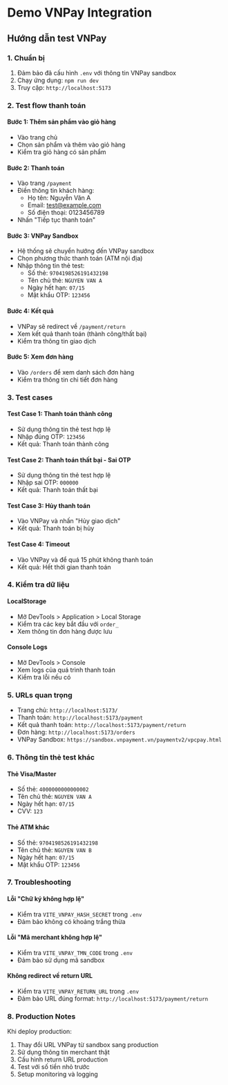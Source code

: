 # Demo VNPay Integration

## Hướng dẫn test VNPay

### 1. Chuẩn bị

1. Đảm bảo đã cấu hình `.env` với thông tin VNPay sandbox
2. Chạy ứng dụng: `npm run dev`
3. Truy cập: `http://localhost:5173`

### 2. Test flow thanh toán

#### Bước 1: Thêm sản phẩm vào giỏ hàng

- Vào trang chủ
- Chọn sản phẩm và thêm vào giỏ hàng
- Kiểm tra giỏ hàng có sản phẩm

#### Bước 2: Thanh toán

- Vào trang `/payment`
- Điền thông tin khách hàng:
  - Họ tên: Nguyễn Văn A
  - Email: test@example.com
  - Số điện thoại: 0123456789
- Nhấn "Tiếp tục thanh toán"

#### Bước 3: VNPay Sandbox

- Hệ thống sẽ chuyển hướng đến VNPay sandbox
- Chọn phương thức thanh toán (ATM nội địa)
- Nhập thông tin thẻ test:
  - Số thẻ: `9704198526191432198`
  - Tên chủ thẻ: `NGUYEN VAN A`
  - Ngày hết hạn: `07/15`
  - Mật khẩu OTP: `123456`

#### Bước 4: Kết quả

- VNPay sẽ redirect về `/payment/return`
- Xem kết quả thanh toán (thành công/thất bại)
- Kiểm tra thông tin giao dịch

#### Bước 5: Xem đơn hàng

- Vào `/orders` để xem danh sách đơn hàng
- Kiểm tra thông tin chi tiết đơn hàng

### 3. Test cases

#### Test Case 1: Thanh toán thành công

- Sử dụng thông tin thẻ test hợp lệ
- Nhập đúng OTP: `123456`
- Kết quả: Thanh toán thành công

#### Test Case 2: Thanh toán thất bại - Sai OTP

- Sử dụng thông tin thẻ test hợp lệ
- Nhập sai OTP: `000000`
- Kết quả: Thanh toán thất bại

#### Test Case 3: Hủy thanh toán

- Vào VNPay và nhấn "Hủy giao dịch"
- Kết quả: Thanh toán bị hủy

#### Test Case 4: Timeout

- Vào VNPay và để quá 15 phút không thanh toán
- Kết quả: Hết thời gian thanh toán

### 4. Kiểm tra dữ liệu

#### LocalStorage

- Mở DevTools > Application > Local Storage
- Kiểm tra các key bắt đầu với `order_`
- Xem thông tin đơn hàng được lưu

#### Console Logs

- Mở DevTools > Console
- Xem logs của quá trình thanh toán
- Kiểm tra lỗi nếu có

### 5. URLs quan trọng

- Trang chủ: `http://localhost:5173/`
- Thanh toán: `http://localhost:5173/payment`
- Kết quả thanh toán: `http://localhost:5173/payment/return`
- Đơn hàng: `http://localhost:5173/orders`
- VNPay Sandbox: `https://sandbox.vnpayment.vn/paymentv2/vpcpay.html`

### 6. Thông tin thẻ test khác

#### Thẻ Visa/Master

- Số thẻ: `4000000000000002`
- Tên chủ thẻ: `NGUYEN VAN A`
- Ngày hết hạn: `07/15`
- CVV: `123`

#### Thẻ ATM khác

- Số thẻ: `9704198526191432198`
- Tên chủ thẻ: `NGUYEN VAN B`
- Ngày hết hạn: `07/15`
- Mật khẩu OTP: `123456`

### 7. Troubleshooting

#### Lỗi "Chữ ký không hợp lệ"

- Kiểm tra `VITE_VNPAY_HASH_SECRET` trong `.env`
- Đảm bảo không có khoảng trắng thừa

#### Lỗi "Mã merchant không hợp lệ"

- Kiểm tra `VITE_VNPAY_TMN_CODE` trong `.env`
- Đảm bảo sử dụng mã sandbox

#### Không redirect về return URL

- Kiểm tra `VITE_VNPAY_RETURN_URL` trong `.env`
- Đảm bảo URL đúng format: `http://localhost:5173/payment/return`

### 8. Production Notes

Khi deploy production:

1. Thay đổi URL VNPay từ sandbox sang production
2. Sử dụng thông tin merchant thật
3. Cấu hình return URL production
4. Test với số tiền nhỏ trước
5. Setup monitoring và logging
